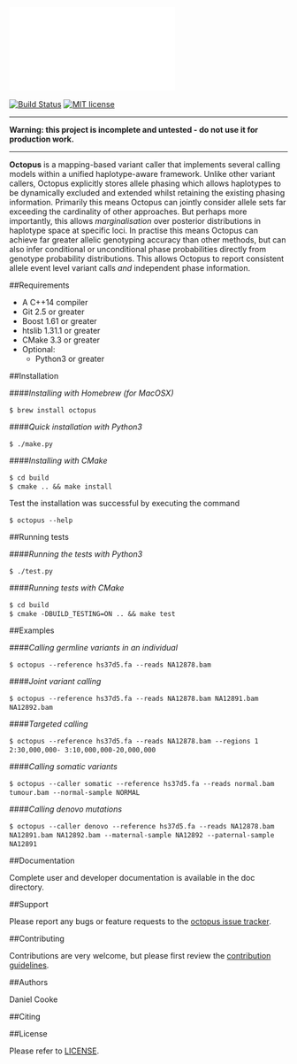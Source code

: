 ![Octopus logo](banner.pdf)

[![Build Status](https://travis-ci.com/dancooke/octopus.svg?token=U9L3a7MWio2P3XpPT3JV&branch=master)](https://travis-ci.com/dancooke/octopus)
[![MIT license](http://img.shields.io/badge/license-MIT-brightgreen.svg)](http://opensource.org/licenses/MIT)

---

**Warning: this project is incomplete and untested - do not use it for production work.**

---

**Octopus** is a mapping-based variant caller that implements several calling models within a unified haplotype-aware framework. Unlike other variant callers, Octopus explicitly stores allele phasing which allows haplotypes to be dynamically excluded and extended whilst retaining the existing phasing information. Primarily this means Octopus can jointly consider allele sets far exceeding the cardinality of other approaches. But perhaps more importantly, this allows *marginalisation* over posterior distributions in haplotype space at specific loci. In practise this means Octopus can achieve far greater allelic genotyping accuracy than other methods, but can also infer conditional or unconditional phase probabilities directly from genotype probability distributions. This allows Octopus to report consistent allele event level variant calls *and* independent phase information.

##Requirements
* A C++14 compiler
* Git 2.5 or greater
* Boost 1.61 or greater
* htslib 1.31.1 or greater
* CMake 3.3 or greater
* Optional:
    * Python3 or greater

##Installation

####*Installing with Homebrew (for MacOSX)*
```shell
$ brew install octopus
```

####*Quick installation with Python3*
```shell
$ ./make.py
```

####*Installing with CMake*
```shell
$ cd build
$ cmake .. && make install
```

Test the installation was successful by executing the command 

```shell
$ octopus --help
```

##Running tests

####*Running the tests with Python3*
```shell
$ ./test.py
```

####*Running tests with CMake*
```shell
$ cd build
$ cmake -DBUILD_TESTING=ON .. && make test
```

##Examples

####*Calling germline variants in an individual*
```shell
$ octopus --reference hs37d5.fa --reads NA12878.bam
```

####*Joint variant calling*
```shell
$ octopus --reference hs37d5.fa --reads NA12878.bam NA12891.bam NA12892.bam
```

####*Targeted calling*
```shell
$ octopus --reference hs37d5.fa --reads NA12878.bam --regions 1 2:30,000,000- 3:10,000,000-20,000,000
```

####*Calling somatic variants*
```shell
$ octopus --caller somatic --reference hs37d5.fa --reads normal.bam tumour.bam --normal-sample NORMAL
```

####*Calling denovo mutations*
```shell
$ octopus --caller denovo --reference hs37d5.fa --reads NA12878.bam NA12891.bam NA12892.bam --maternal-sample NA12892 --paternal-sample NA12891
```

##Documentation

Complete user and developer documentation is available in the doc directory.

##Support

Please report any bugs or feature requests to the [octopus issue tracker](https://github.com/dancooke/octopus/issues).

##Contributing

Contributions are very welcome, but please first review the [contribution guidelines](CONTRIBUTING.md).

##Authors

Daniel Cooke

##Citing



##License

Please refer to [LICENSE](LICENSE).

